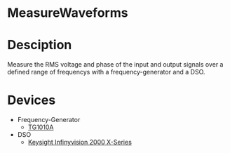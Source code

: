 # MeasureWaveforms

# Desciption

Measure the RMS voltage and phase of the input and output signals over a defined range of frequencys with a frequency-generator and a DSO.

# Devices
- Frequency-Generator
  - [TG1010A](https://www.aimtti.com/product-category/function-generators/aim-tg1010a)
- DSO
  - [Keysight Infinyvision 2000 X-Series](https://www.keysight.com/upload/cmc_upload/All/2000_series_prog_guide.pdf)
